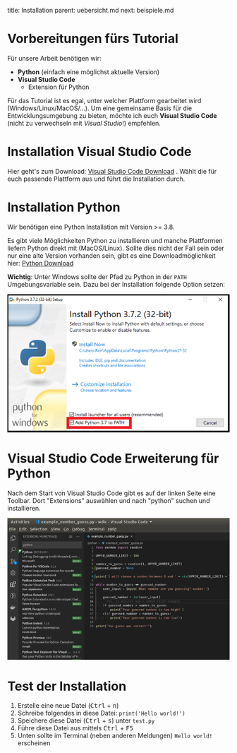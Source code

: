 title: Installation
parent: uebersicht.md
next: beispiele.md

# Vorbereitungen fürs Tutorial
Für unsere Arbeit benötigen wir:
* **Python** (einfach eine möglichst aktuelle Version)
* **Visual Studio Code**
  * Extension für Python

Für das Tutorial ist es egal, unter welcher Plattform gearbeitet wird (Windows/Linux/MacOS/...). Um eine gemeinsame Basis für die Entwicklungsumgebung zu bieten, möchte ich euch **Visual Studio Code** (nicht zu verwechseln mit *Visual Studio*!) empfehlen.

# Installation Visual Studio Code
Hier geht's zum Download: [Visual Studio Code Download](https://code.visualstudio.com/download) . Wählt die für euch passende Plattform aus und führt die Installation durch.

# Installation Python
Wir benötigen eine Python Installation mit Version >= 3.8.

Es gibt viele Möglichkeiten Python zu installieren und manche Plattformen liefern Python direkt mit (MacOS/Linux). Sollte dies nicht der Fall sein oder nur eine alte Version vorhanden sein, gibt es eine Downloadmöglichkeit hier: [Python Download](https://www.python.org/downloads/)

**Wichtig**: Unter Windows sollte der Pfad zu Python in der `PATH` Umgebungsvariable sein. Dazu bei der Installation folgende Option setzen:

![Umgebungsvariable bei der Installation setzen](add_Python_to_Path.png)

# Visual Studio Code Erweiterung für Python

Nach dem Start von Visual Studio Code gibt es auf der linken Seite eine Toolbar. Dort "Extensions" auswählen und nach "python" suchen und installieren.

![Python Extension](add_Python_Extension.png)

# Test der Installation

1. Erstelle eine neue Datei (<kbd>Ctrl</kbd> + <kbd>n</kbd>)
2. Schreibe folgendes in diese Datei: `print('Hello world!')`
3. Speichere diese Datei (<kbd>Ctrl</kbd> + <kbd>s</kbd>) unter `test.py`
4. Führe diese Datei aus mittels <kbd>Ctrl</kbd> + <kbd>F5</kbd>
5. Unten sollte im Terminal (neben anderen Meldungen) `Hello world!` erscheinen